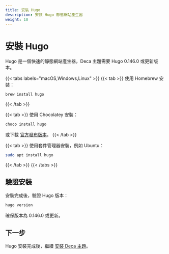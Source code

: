 ```yaml
---
title: 安裝 Hugo
description: 安裝 Hugo 靜態網站產生器
weight: 10
---
```


# 安裝 Hugo

Hugo 是一個快速的靜態網站產生器，Deca 主題需要 Hugo 0.146.0 或更新版本。

{{< tabs labels="macOS,Windows,Linux" >}}
{{< tab >}}
使用 Homebrew 安裝：

```bash
brew install hugo
```
{{< /tab >}}

{{< tab >}}
使用 Chocolatey 安裝：

```bash
choco install hugo
```

或下載 [官方發布版本](https://github.com/gohugoio/hugo/releases)。
{{< /tab >}}

{{< tab >}}
使用套件管理器安裝，例如 Ubuntu：

```bash
sudo apt install hugo
```
{{< /tab >}}
{{< /tabs >}}

## 驗證安裝

安裝完成後，驗證 Hugo 版本：

```bash
hugo version
```

確保版本為 0.146.0 或更新。

## 下一步

Hugo 安裝完成後，繼續 [安裝 Deca 主題](../install-deca)。